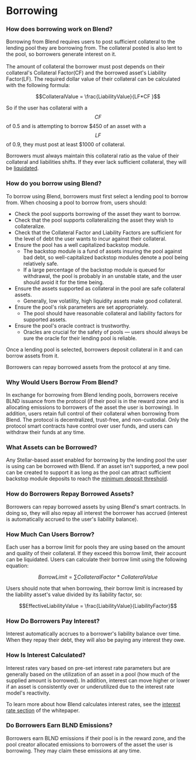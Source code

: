 # Borrowing

### How does borrowing work on Blend?

Borrowing from Blend requires users to post sufficient collateral to the lending pool they are borrowing from. The collateral posted is also lent to the pool, so borrowers generate interest on it.\
\
The amount of collateral the borrower must post depends on their collateral's Collateral Factor(CF) and the borrowed asset's Liability Factor(LF). The required dollar value of their collateral can be calculated with the following formula:

$$CollateralValue = \frac{LiabilityValue}{LF*CF }$$

So if the user has collateral with a $$CF$$ of 0.5 and is attempting to borrow $450 of an asset with a $$LF$$of 0.9, they must post at least $1000 of collateral.

Borrowers must always maintain this collateral ratio as the value of their collateral and liabilities shifts. If they ever lack sufficient collateral, they will be [liquidated](liquidations.md).

### How do you borrow using Blend?

To borrow using Blend, borrowers must first select a lending pool to borrow from. When choosing a pool to borrow from, users should:

* Check the pool supports borrowing of the asset they want to borrow.
* Check that the pool supports collateralizing the asset they wish to collateralize.
* Check that the Collateral Factor and Liability Factors are sufficient for the level of debt the user wants to incur against their collateral.
* Ensure the pool has a well capitalized backstop module.
  * The backstop module is a fund of assets insuring the pool against bad debt, so well-capitalized backstop modules denote a pool being relatively safe.
  * If a large percentage of the backstop module is queued for withdrawal, the pool is probably in an unstable state, and the user should avoid it for the time being.
* Ensure the assets supported as collateral in the pool are safe collateral assets.
  * Generally, low volatility, high liquidity assets make good collateral.
* Ensure the pool's risk parameters are set appropriately.
  * The pool should have reasonable collateral and liability factors for supported assets.
* Ensure the pool's oracle contract is trustworthy.
  * Oracles are crucial for the safety of pools — users should always be sure the oracle for their lending pool is reliable.

Once a lending pool is selected, borrowers deposit collateral in it and can borrow assets from it.

Borrowers can repay borrowed assets from the protocol at any time.

### Why Would Users Borrow From Blend?

In exchange for borrowing from Blend lending pools, borrowers receive BLND issuance from the protocol (if their pool is in the reward zone and is allocating emissions to borrowers of the asset the user is borrowing). In addition, users retain full control of their collateral when borrowing from Blend. The protocol is decentralized, trust-free, and non-custodial. Only the protocol smart contracts have control over user funds, and users can withdraw their funds at any time.

### What Assets can be Borrowed?

Any Stellar-based asset enabled for borrowing by the lending pool the user is using can be borrowed with Blend. If an asset isn't supported, a new pool can be created to support it as long as the pool can attract sufficient backstop module deposits to reach the [minimum deposit threshold](../../blend-whitepaper.md#backstop-threshold).

### How do Borrowers Repay Borrowed Assets?

Borrowers can repay borrowed assets by using Blend's smart contracts. In doing so, they will also repay all interest the borrower has accrued (interest is automatically accrued to the user's liability balance).

### How Much Can Users Borrow?

Each user has a borrow limit for pools they are using based on the amount and quality of their collateral. If they exceed this borrow limit, their account can be liquidated. Users can calculate their borrow limit using the following equation:

$$BorrowLimit = \sum{CollateralFactor*CollateralValue}$$

Users should note that when borrowing, their borrow limit is increased by the liability asset's value divided by its liability factor, so:

$$EffectiveLiabilityValue = \frac{LiabilityValue}{LiabilityFactor}$$

### How Do Borrowers Pay Interest?

Interest automatically accrues to a borrower's liability balance over time. When they repay their debt, they will also be paying any interest they owe.

### How Is Interest Calculated?

Interest rates vary based on pre-set interest rate parameters but are generally based on the utilization of an asset in a pool (how much of the supplied amount is borrowed). In addition, interest can move higher or lower if an asset is consistently over or underutilized due to the interest rate model's reactivity.

To learn more about how Blend calculates interest rates, see the [interest rate section](../../blend-whitepaper.md#interest-rates) of the whitepaper.

### Do Borrowers Earn BLND Emissions?

Borrowers earn BLND emissions if their pool is in the reward zone, and the pool creator allocated emissions to borrowers of the asset the user is borrowing. They may claim these emissions at any time.
